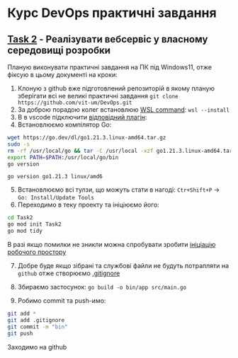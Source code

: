 # Курс DevOps практичні завдання

## [Task 2](Task2) - Реалізувати  вебсервіс у власному середовищі розробки 
Планую виконувати практичні завдання на ПК під Windows11, отже фіксую в цьому документі на кроки:
1. Клоную з github вже підготовлений репозиторій в якому планую зберігати всі не великі практичні завдання
`git clone https://github.com/vit-um/DevOps.git`  
2. За доброю порадою колег встановлюю [WSL command](https://learn.microsoft.com/en-us/windows/wsl/install): 
`wsl --install`  
3. В в vscode підключити [відповідний плагін](https://learn.microsoft.com/en-us/windows/wsl/tutorials/wsl-vscode):
4. Встановлюємо компілятор Go:  

```bash
wget https://go.dev/dl/go1.21.3.linux-amd64.tar.gz
sudo -s
rm -rf /usr/local/go && tar -C /usr/local -xzf go1.21.3.linux-amd64.tar.gz
export PATH=$PATH:/usr/local/go/bin
go version
```
`go version go1.21.3 linux/amd6`

5. Встановлюємо всі тулзи, що можуть стати в нагоді: 
`Ctr+Shift+P` -> `Go: Install/Update Tools`
6. Переходимо в теку проекту та ініціюємо його:

```bash
cd Task2
go mod init Task2
go mod tidy
``` 
В разі якщо помилки не зникли можна спробувати зробити [ініціацію робочого простору](https://github.com/golang/tools/blob/master/gopls/doc/workspace.md#go-workspaces-go-118)

7. Добре буде якщо зібрані та службові файли не будуть потрапляти на `github` отже створюємо [.gitignore](.gitignore)

8. Збираємо застосунок: 
`go build -o bin/app src/main.go`

9. Робимо commit та push-имо:  
```bash
git add *
git add .gitignore 
git commit -m "bin"
git push
```
Заходимо на github